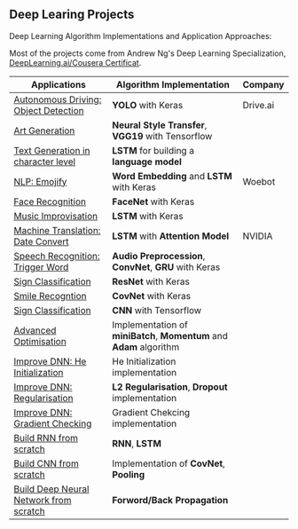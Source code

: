 ## Deep Learing Projects

Deep Learning Algorithm Implementations and Application Approaches:

Most of the projects come from Andrew Ng's Deep Learning Specialization, [DeepLearning.ai/Cousera Certificat](https://www.coursera.org/account/accomplishments/specialization/certificate/NWZN9Z34KHRF).

Applications|Algorithm Implementation|Company
---|---|---|
[Autonomous Driving: Object Detection](https://github.com/Lianghn/Projects-DeepLearing.ai/tree/master/Autonomous-Driving_Car-Detection_YOLO_Implementation)|**YOLO** with Keras|Drive.ai
[Art Generation](http://localhost:8888/tree/Arts-Generation_Neural_Style_Transfer)|**Neural Style Transfer**, **VGG19** with Tensorflow|
[Text Generation in character level](http://localhost:8888/tree/Character-Level_Text_Generation_LSTM)|**LSTM** for building a **language model**| 
[NLP: Emojify](http://localhost:8888/tree/Emojify-Applicaton-WordEmbedding-LSTM)|**Word Embedding** and **LSTM** with Keras|Woebot
[Face Recognition](http://localhost:8888/tree/Face-Recognition)|**FaceNet** with Keras|
[Music Improvisation](http://localhost:8888/tree/Jazz-Improvisation_LSTM_Keras)|**LSTM** with Keras|
[Machine Translation: Date Convert](http://localhost:8888/tree/Machine-Translation_with_Attention_Model)|**LSTM** with **Attention Model**|NVIDIA 
[Speech Recognition: Trigger Word](http://localhost:8888/tree/Trigger-word-detection_Speech_Recognition)|**Audio Preprocession**, **ConvNet**, **GRU** with Keras|
[Sign Classification](http://localhost:8888/tree/Sign-Classification_ResNet_Implementation_Keras)|**ResNet** with Keras|
[Smile Recogntion](http://localhost:8888/tree/Smile-Recognition_CovNet_Keras)|**CovNet** with Keras|
[Sign Classification](http://localhost:8888/tree/Sign-Classification_CNN_Tensorflow)|**CNN** with Tensorflow|
[Advanced Optimisation](http://localhost:8888/tree/Advanced-Optimisation-Implementations_DNN)|Implementation of **miniBatch**, **Momentum** and **Adam** algorithm|
[Improve DNN: He Initialization](http://localhost:8888/tree/Improve-DNN-with-He-Initialization)|He Initialization implementation|
[Improve DNN: Regularisation](http://localhost:8888/tree/Improve-DNN_with_Regularization)|**L2 Regularisation**, **Dropout** implementation|
[Improve DNN: Gradient Checking](http://localhost:8888/tree/Improve-DNN_with_Gradient_Checking)|Gradient Chekcing implementation|
[Build RNN from scratch](https://github.com/Lianghn/Projects-DeepLearing.ai/tree/master/Build-CNN-from_Scratch)|**RNN**, **LSTM**|
[Build CNN from scratch](https://github.com/Lianghn/Projects-DeepLearing.ai/blob/master/Build-CNN-from_Scratch/Build-CNN_Step_by_Step.ipynb)|Implementation of **CovNet**, **Pooling**|
[Build Deep Neural Network from scratch](https://github.com/Lianghn/Projects-DeepLearing.ai/blob/master/Build-Deep-NeuralNetwork_from_Scratch/Building-Deep-Neural-Network-Step-by-Step%20.ipynb)|**Forword/Back Propagation**






 


